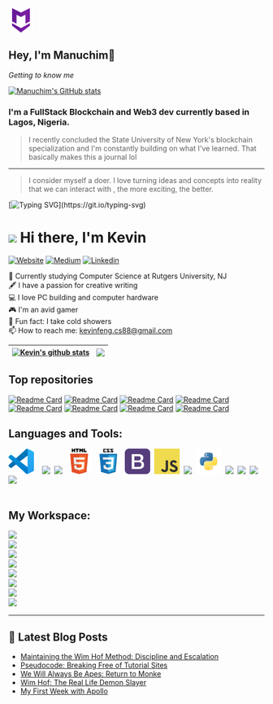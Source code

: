 ![alt text](https://github.com/adam-p/markdown-here/raw/master/src/common/images/icon48.png "Logo Title Text 1")
## Hey, I'm Manuchim👋
*Getting to know me*

[![Manuchim's GitHub stats](https://github-readme-stats.vercel.app/api?username=mxnuchim)](https://github.com/mxnuchim/github-readme-stats)

### I'm a FullStack Blockchain and Web3 dev currently based in Lagos, Nigeria.
> I recently concluded the State University of New York's blockchain specialization and I'm constantly building on what I've learned. That basically makes this a journal lol
---
> I consider myself a doer. I love turning ideas and concepts into reality that we can interact with , the more exciting, the better. 






[![Typing SVG](https://readme-typing-svg.herokuapp.com?font=Courier+new&color=%23808080&size=40&width=800&duration=6969&lines=Welcome+to+my+profile!)](https://git.io/typing-svg)
# <img src="https://raw.githubusercontent.com/iampavangandhi/iampavangandhi/master/gifs/Hi.gif" width="30px"> Hi there, I'm Kevin

[![Website](https://img.shields.io/badge/kevinfeng.ga-grey?style=for-the-badge&url=https%3A%2F%2Fkevinfeng.ga)](https://kevinfeng.ga/)
[![Medium](https://img.shields.io/badge/Medium-black?style=for-the-badge&logo=medium&logoColor=white&link=https://medium.com/@kevinfeng-cs88)](https://medium.com/@kevinfeng-cs88)
[![Linkedin](https://img.shields.io/badge/LinkedIn-blue?style=for-the-badge&logo=linkedin&labelColor=blue&link=https://www.linkedin.com/in/kevin-feng-87a174202/)](https://www.linkedin.com/in/kevin-feng-87a174202/)

:school: Currently studying Computer Science at Rutgers University, NJ</br>
:fountain_pen: I have a passion for creative writing</br>
:computer: I love PC building and computer hardware</br>
:video_game: I'm an avid gamer</br>
:shower: Fun fact: I take cold showers</br>
:mailbox: How to reach me: <a href="mailto:kevinfeng.cs88@gmail.com">kevinfeng.cs88@gmail.com</a>

| <a href="https://github.com/anuraghazra/github-readme-stats"><img align="center" src="https://github-readme-stats.vercel.app/api?username=kevinfengcs88&theme=github_dark&hide=contribs,issues&show_icons=true&hide_border=true" alt="Kevin's github stats" /></a> | <a href="https://github.com/anuraghazra/github-readme-stats"><img align="center" src="https://github-readme-stats.vercel.app/api/top-langs/?username=kevinfengcs88&theme=github_dark&layout=compact&hide_border=true" /></a> |
| ------------- | ------------- |

## Top repositories
[![Readme Card](https://github-readme-stats.vercel.app/api/pin/?username=kevinfengcs88&repo=kahoot-monkey&theme=github_dark)](https://github.com/kevinfengcs88/kahoot-monkey)
[![Readme Card](https://github-readme-stats.vercel.app/api/pin/?username=kevinfengcs88&repo=crud-list&theme=github_dark)](https://github.com/kevinfengcs88/crud-list)
[![Readme Card](https://github-readme-stats.vercel.app/api/pin/?username=kevinfengcs88&repo=kevinfeng.ga&theme=github_dark)](https://github.com/kevinfengcs88/kevinfeng.ga)
[![Readme Card](https://github-readme-stats.vercel.app/api/pin/?username=kevinfengcs88&repo=portfolio-template&theme=github_dark)](https://github.com/kevinfengcs88/portfolio-template)
[![Readme Card](https://github-readme-stats.vercel.app/api/pin/?username=kevinfengcs88&repo=python-projects&theme=github_dark)](https://github.com/kevinfengcs88/python-projects)
[![Readme Card](https://github-readme-stats.vercel.app/api/pin/?username=kevinfengcs88&repo=osrs-projects&theme=github_dark)](https://github.com/kevinfengcs88/osrs-projects)
[![Readme Card](https://github-readme-stats.vercel.app/api/pin/?username=kevinfengcs88&repo=piercetheheavens.ga&theme=github_dark)](https://github.com/kevinfengcs88/piercetheheavens.ga)
[![Readme Card](https://github-readme-stats.vercel.app/api/pin/?username=kevinfengcs88&repo=morse-learner&theme=github_dark)](https://github.com/kevinfengcs88/morse-learner)


## Languages and Tools:
<div>
  <img width=50px src="https://raw.githubusercontent.com/github/explore/80688e429a7d4ef2fca1e82350fe8e3517d3494d/topics/visual-studio-code/visual-studio-code.png">&nbsp;&nbsp;&nbsp;
  <img width=50px src="https://upload.wikimedia.org/wikipedia/commons/thumb/1/1d/PyCharm_Icon.svg/512px-PyCharm_Icon.svg.png">&nbsp;
  <img width=50px src="https://cdn.freebiesupply.com/logos/large/2x/eclipse-11-logo-png-transparent.png">&nbsp;
  <img width=50px src="https://raw.githubusercontent.com/github/explore/80688e429a7d4ef2fca1e82350fe8e3517d3494d/topics/html/html.png">&nbsp;
  <img width=50px src="https://raw.githubusercontent.com/github/explore/80688e429a7d4ef2fca1e82350fe8e3517d3494d/topics/css/css.png">&nbsp;
  <img width=50px src="https://raw.githubusercontent.com/github/explore/80688e429a7d4ef2fca1e82350fe8e3517d3494d/topics/bootstrap/bootstrap.png">&nbsp;
  <img width=50px src="https://raw.githubusercontent.com/github/explore/80688e429a7d4ef2fca1e82350fe8e3517d3494d/topics/javascript/javascript.png">&nbsp;
  <img width=50px src="https://seeklogo.com/images/N/nodejs-logo-FBE122E377-seeklogo.com.png">&nbsp;
  <img width=50px src="https://raw.githubusercontent.com/github/explore/80688e429a7d4ef2fca1e82350fe8e3517d3494d/topics/python/python.png">&nbsp;
  <img width=50px src="https://upload.wikimedia.org/wikipedia/commons/1/18/C_Programming_Language.svg">&nbsp;
  <img width=50px src="https://brandslogos.com/wp-content/uploads/images/large/java-logo-1.png">&nbsp;
  <img width=50px src="https://upload.wikimedia.org/wikipedia/commons/thumb/5/5f/Windows_logo_-_2012.svg/2048px-Windows_logo_-_2012.svg.png">&nbsp;
  <img width=50px src="https://cdn-icons-png.flaticon.com/512/518/518713.png">&nbsp;
</div>

</br>

## My Workspace:
<img height=40 src="https://img.shields.io/badge/windows-%230078D6.svg?&style=for-the-badge&logo=windows&logoColor=white"></br>
<img height=40 src="https://img.shields.io/badge/Zen 2-Ryzen%203700X-%23ED1C24?style=for-the-badge&logo=AMD"></br>
<img height=40 src="https://img.shields.io/badge/Corsair-Vengeance RGB PRO 16 GB-%23ffd900?style=for-the-badge&logo=corsair"></br>
<img height=40 src="https://img.shields.io/badge/RDNA%202-RX%206800-%23ED1C24?style=for-the-badge&logo=AMD"></br>
<img height=40 src="https://img.shields.io/badge/ROG%20STRIX-B550--F-%23000000?style=for-the-badge&logo=asus"></br>
<img height=40 src="https://img.shields.io/badge/Corsair-RM750x-%23ffd900?style=for-the-badge&logo=corsair"></br>
<img height=40 src="https://img.shields.io/badge/WD__Black-SN750 500 GB-%23000000?style=for-the-badge&logo=westerndigital"></br>
<img height=40 src="https://img.shields.io/badge/BarraCuda-2%20TB-%236EBE49?style=for-the-badge&logo=seagate"></br>

---

## 📕 Latest Blog Posts
<!-- BLOG-POST-LIST:START -->
- [Maintaining the Wim Hof Method: Discipline and Escalation](https://kevinfeng-cs88.medium.com/maintaining-the-wim-hof-method-discipline-and-escalation-a33adc507c4e?source=rss-952aa1b4a284------2)
- [Pseudocode: Breaking Free of Tutorial Sites](https://kevinfeng-cs88.medium.com/pseudocode-breaking-free-of-tutorial-sites-329ecd22efc4?source=rss-952aa1b4a284------2)
- [We Will Always Be Apes: Return to Monke](https://kevinfeng-cs88.medium.com/we-will-always-be-apes-return-to-monke-38f4848961f3?source=rss-952aa1b4a284------2)
- [Wim Hof: The Real Life Demon Slayer](https://kevinfeng-cs88.medium.com/wim-hof-the-real-life-demon-slayer-cacecd9f769?source=rss-952aa1b4a284------2)
- [My First Week with Apollo](https://kevinfeng-cs88.medium.com/my-first-week-with-apollo-658ad5824134?source=rss-952aa1b4a284------2)
<!-- BLOG-POST-LIST:END -->
